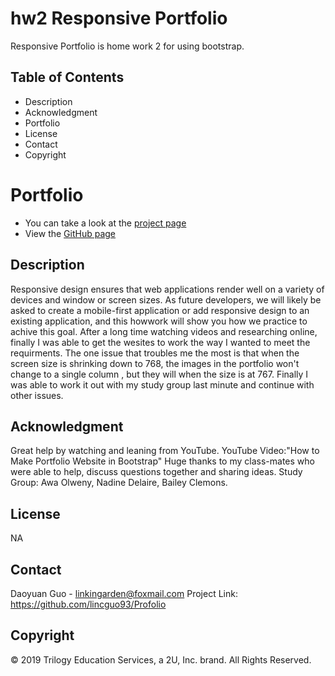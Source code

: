 # hw2 Responsive Portfolio
Responsive Portfolio is home work 2 for using bootstrap.

## Table of Contents
* Description
* Acknowledgment
* Portfolio
* License
* Contact
* Copyright

# Portfolio 
* You can take a look at the [project page](https://github.com/lincguo93/Profolio)
* View the [GitHub page](https://lincguo93.github.io/Profolio/) 

## Description
Responsive design ensures that web applications render well on a variety of devices and window or screen sizes. As future developers, we will likely be asked to create a mobile-first application or add responsive design to an existing application, and this howwork will show you how we practice to achive this goal. 
After a long time watching videos and researching online, finally I was able to get the wesites to work the way I wanted to meet the requirments.
The one issue that troubles me the most is that when the screen size is shrinking down to 768, the images in the portfolio won't change to a single column , but they will when the size is at 767. Finally I was able to work it out with my study group last minute and continue with other issues.

## Acknowledgment
Great help by watching and leaning from YouTube.
YouTube Video:"How to Make Portfolio Website in Bootstrap"
Huge thanks to my class-mates who were able to help, discuss questions together and sharing ideas.
Study Group: Awa Olweny, Nadine Delaire, Bailey Clemons.

## License 
NA

## Contact
Daoyuan Guo - linkingarden@foxmail.com 
Project Link:  https://github.com/lincguo93/Profolio

## Copyright
© 2019 Trilogy Education Services, a 2U, Inc. brand. All Rights Reserved.
